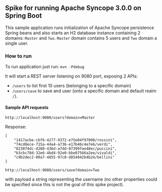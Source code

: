 ## Spike for running Apache Syncope 3.0.0 on Spring Boot

This sample application runs initialization of Apache Syncope persistence Spring beans and also starts an H2 database instance containing 2 domains: `Master` and `Two`.
`Master` domain contains 5 users and `Two` domain a single user.

### How to run

To run application just run:
`mvn -Pdebug`

It will start a REST server listening on 9080 port, exposing 2 APIs:
 * `/users` to list first 10 users (belonging to a specific domain)
 * `/users/save` to save and user (onto a specific domain and default realm `/`). 

#### Sample API requests

`http://localhost:9080/users?domain=Master`

Response: 

```
[
    "1417acbe-cbf6-4277-9372-e75e04f97000/rossini",
    "74cd8ece-715a-44a4-a736-e17b46c4e7e6/verdi",
    "823074dc-d280-436d-a7dd-07399fae48ec/puccini",
    "b3cbc78d-32e6-4bd4-92e0-bbe07566a2ee/vivaldi",
    "c9b2dec2-00a7-4855-97c0-d854842b4b24/bellini"
]
```

`http://localhost:9080/users/save?domain=Two`

with payload a string representing the username (no other properties could be specified since this is not the goal of this spike project).
